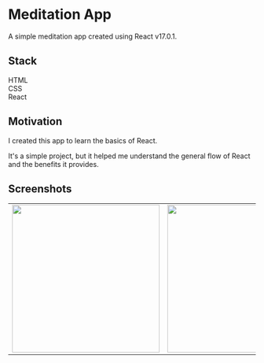 # Meditation App

A simple meditation app created using React v17.0.1.

## Stack

HTML <br>
CSS <br>
React <br>

## Motivation

I created this app to learn the basics of React. 

It's a simple project, but it helped me understand the general
 flow of React and the benefits it provides.

## Screenshots

<table>
  <tr>
    <td><img src="" width="300px"></td>
    <td><img src="" width="300px"></td>
    <td><img src="" width="300px"></td>
  </tr>
</table>
